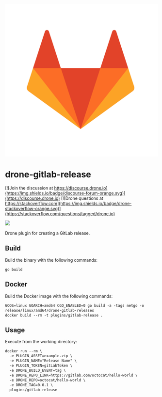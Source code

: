 ![gitlab.logo](logo.svg)


# drone-gitlab-release

[![Join the discussion at https://discourse.drone.io](https://img.shields.io/badge/discourse-forum-orange.svg)](https://discourse.drone.io)
[![Drone questions at https://stackoverflow.com](https://img.shields.io/badge/drone-stackoverflow-orange.svg)](https://stackoverflow.com/questions/tagged/drone.io)

[![](https://images.microbadger.com/badges/image/alexgamas/drone-rocketchat.svg)](https://microbadger.com/images/alexgamas/drone-rocketchat "Get your own image badge on microbadger.com")

Drone plugin for creating a GitLab release. 

## Build

Build the binary with the following commands:

```
go build
```

## Docker

Build the Docker image with the following commands:

```
GOOS=linux GOARCH=amd64 CGO_ENABLED=0 go build -a -tags netgo -o release/linux/amd64/drone-gitlab-releases
docker build --rm -t plugins/gitlab-release .
```

## Usage

Execute from the working directory:

```
docker run --rm \
  -e PLUGIN_ASSET=example.zip \
  -e PLUGIN_NAME="Release Name" \
  -e PLUGIN_TOKEN=gitLabToken \
  -e DRONE_BUILD_EVENT=tag \
  -e DRONE_REPO_LINK=https://gitlab.com/octocat/hello-world \
  -e DRONE_REPO=octocat/hello-world \
  -e DRONE_TAG=0.0.1 \
  plugins/gitlab-release
```
